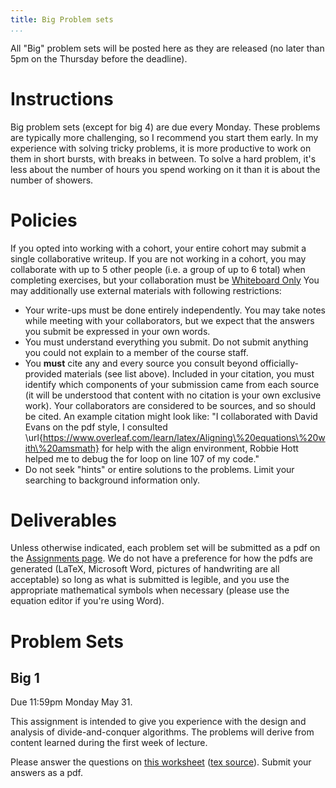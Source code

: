 ```yaml
---
title: Big Problem sets
...
```


All "Big" problem sets will be posted here as they are released (no later than 5pm on the Thursday before the deadline).

# Instructions

Big problem sets (except for big 4) are due every Monday. These problems are typically more challenging, so I recommend you start them early. In my experience with solving tricky problems, it is more productive to work on them in short bursts, with breaks in between. To solve a hard problem, it's less about the number of hours you spend working on it than it is about the number of showers.

# Policies

If you opted into working with a cohort, your entire cohort may submit a single collaborative writeup. If you are not working in a cohort, you may collaborate with up to 5 other people (i.e. a group of up to 6 total) when completing exercises, but your collaboration must be [Whiteboard Only](/syllabus.html) You may additionally use external materials with following restrictions:


- Your write-ups must be done entirely independently. You may take notes while meeting with your collaborators, but we expect that the answers you submit be expressed in your own words. 
- You must understand everything you submit. Do not submit anything you could not explain to a member of the course staff.
- You **must** cite any and every source you consult beyond officially-provided materials (see list above). Included in your citation, you must identify which components of your submission came from each source (it will be understood that content with no citation is your own exclusive work). Your collaborators are considered to be sources, and so should be cited. An example citation might look like: "I collaborated with David Evans on the pdf style, I consulted \url{https://www.overleaf.com/learn/latex/Aligning\%20equations\%20with\%20amsmath} for help with the align environment, Robbie Hott helped me to debug the for loop on line 107 of my code."
- Do not seek "hints" or entire solutions to the problems. Limit your searching to background information only.

# Deliverables

Unless otherwise indicated, each problem set will be submitted as a pdf on the [Assignments page](https://www.kytos.cs.virginia.edu/cs4102). We do not have a preference for how the pdfs are generated (LaTeX, Microsoft Word, pictures of handwriting are all acceptable) so long as what is submitted is legible, and you use the appropriate mathematical symbols when necessary (please use the equation editor if you're using Word).

# Problem Sets

## Big 1

Due 11:59pm Monday May 31.

This assignment is intended to give you experience with the design and analysis of divide-and-conquer algorithms. The problems will derive from content learned during the first week of lecture.

Please answer the questions on [this worksheet](files/bigs/big1_blank.pdf) ([tex source](files/bigs/big1.zip)). Submit your answers as a pdf.





